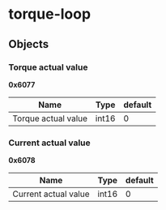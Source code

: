 # torque-loop



## Objects


### Torque actual value

**0x6077**


| Name | Type | default |
| --- | --- | --- |
| Torque actual value | int16 | 0 |


### Current actual value

**0x6078**


| Name | Type | default |
| --- | --- | --- |
| Current actual value | int16 | 0 |

